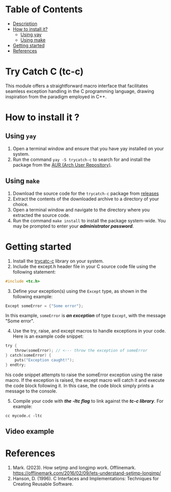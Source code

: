 # Table of Contents
* [Description](https://github.com/alecksandr26/trycatch-c#try-catch-c-tc-c)
* [How to install it?](https://github.com/alecksandr26/trycatch-c#how-to-install-it-)
    * [Using yay](https://github.com/alecksandr26/trycatch-c#using-yay)
    * [Using make](https://github.com/alecksandr26/trycatch-c#using-make)
* [Getting started](https://github.com/alecksandr26/trycatch-c#getting-started)
* [References](https://github.com/alecksandr26/trycatch-c#references)

# Try Catch C (tc-c)
This module offers a straightforward macro interface that facilitates seamless exception handling in the C programming language, drawing inspiration from the paradigm employed in C++.

# How to install it ?
## Using `yay`
1. Open a terminal window and ensure that you have yay installed on your system.
2. Run the command `yay -S trycatch-c` to search for and install the package from the [AUR (Arch User Repository)](https://aur.archlinux.org/packages/trycatc-c).

## Using `make`
1. Download the source code for the `trycatch-c` package from [releases](https://github.com/alecksandr26/trycatch-c/archive/refs/tags/v1.2.0.tar.gz)
2. Extract the contents of the downloaded archive to a directory of your choice.
3. Open a terminal window and navigate to the directory where you extracted the source code.
4. Run the command `make install` to install the package system-wide. You may be prompted to enter your ***administrator password***.

# Getting started
1. Install the [trycatc-c](https://github.com/alecksandr26/tc-c#how-to-install-it-) library on your system.
2. Include the except.h header file in your C source code file using the following statement:
```c
#include <tc.h>
```
3. Define your exception(s) using the `Except` type, as shown in the following example:
```c
Except someError = {"Some error"};
```
In this example, `someError` is ***an exception*** of type `Except`, with the message "Some error".

4. Use the try, raise, and except macros to handle exceptions in your code. Here is an example code snippet:
```c
try {
    throw(someError); // <--- throw the exception of someError
} catch(someError) {
    puts("Exception caught!");
} endtry;
```
his code snippet attempts to raise the someError exception using the raise macro. If the exception is raised, the except macro will catch it and execute the code block following it. In this case, the code block simply prints a message to the console.

5. Compile your code with ***the -ltc flag*** to link against the ***tc-c library***. For example:
```
cc mycode.c -ltc
```
## Video example



# References
1. Mark. (2023). How setjmp and longjmp work. Offlinemark. https://offlinemark.com/2016/02/09/lets-understand-setjmp-longjmp/
2. Hanson, D. (1996). C Interfaces and Implementations: Techniques for Creating Reusable Software.
